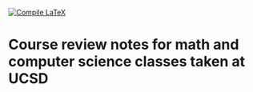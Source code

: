 [![Compile LaTeX](https://github.com/Kevin12J/UCSD-Course-Review/actions/workflows/main.yml/badge.svg)](https://github.com/Kevin12J/UCSD-Course-Review/actions/workflows/main.yml)

# Course review notes for math and computer science classes taken at UCSD
